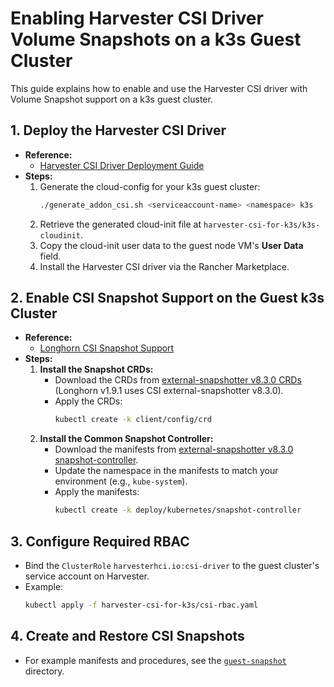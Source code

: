# Enabling Harvester CSI Driver Volume Snapshots on a k3s Guest Cluster

This guide explains how to enable and use the Harvester CSI driver with Volume Snapshot support on a k3s guest cluster.

## 1. Deploy the Harvester CSI Driver

- **Reference:**
  - [Harvester CSI Driver Deployment Guide](https://docs.harvesterhci.io/v1.7/rancher/csi-driver/#deploying-with-harvester-k3s-node-driver)
- **Steps:**
  1. Generate the cloud-config for your k3s guest cluster:
     ```sh
     ./generate_addon_csi.sh <serviceaccount-name> <namespace> k3s
     ```
  2. Retrieve the generated cloud-init file at `harvester-csi-for-k3s/k3s-cloudinit`.
  3. Copy the cloud-init user data to the guest node VM's **User Data** field.
  4. Install the Harvester CSI driver via the Rancher Marketplace.

## 2. Enable CSI Snapshot Support on the Guest k3s Cluster

- **Reference:**
  - [Longhorn CSI Snapshot Support](https://longhorn.io/docs/1.9.1/snapshots-and-backups/csi-snapshot-support/enable-csi-snapshot-support/)
- **Steps:**
  1. **Install the Snapshot CRDs:**
     - Download the CRDs from [external-snapshotter v8.3.0 CRDs](https://github.com/kubernetes-csi/external-snapshotter/tree/v8.3.0/client/config/crd) (Longhorn v1.9.1 uses CSI external-snapshotter v8.3.0).
     - Apply the CRDs:
       ```sh
       kubectl create -k client/config/crd
       ```
  2. **Install the Common Snapshot Controller:**
     - Download the manifests from [external-snapshotter v8.3.0 snapshot-controller](https://github.com/kubernetes-csi/external-snapshotter/tree/v8.3.0/deploy/kubernetes/snapshot-controller).
     - Update the namespace in the manifests to match your environment (e.g., `kube-system`).
     - Apply the manifests:
       ```sh
       kubectl create -k deploy/kubernetes/snapshot-controller
       ```

## 3. Configure Required RBAC

- Bind the `ClusterRole` `harvesterhci.io:csi-driver` to the guest cluster's service account on Harvester.
- Example:
  ```sh
  kubectl apply -f harvester-csi-for-k3s/csi-rbac.yaml
  ```

## 4. Create and Restore CSI Snapshots

- For example manifests and procedures, see the [`guest-snapshot`](../guest-snapshot/) directory.

